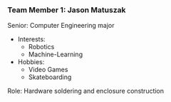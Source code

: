 ### Team Member 1: Jason Matuszak
Senior: Computer Engineering major
* Interests:
    * Robotics
    * Machine-Learning
* Hobbies: 
    * Video Games
    * Skateboarding

Role: Hardware soldering and enclosure construction
